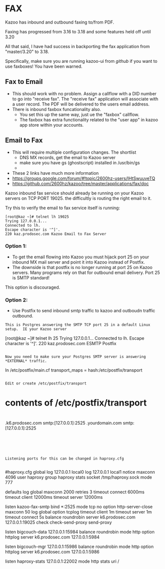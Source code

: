 # FAX

Kazoo has inbound and outbound faxing to/from PDF.

Faxing has progressed from 3.16 to 3.18 and some features held off until 3.20

All that said, I have had success in backporting the fax application from "master/3.20" to 3.18.

Specifically, make sure you are running kazoo-ui from *github* if you want to use faxboxes!  You have been warned.


## Fax to Email
* This should work with no problem.  Assign a callflow with a DID number to go into "receive fax".  The "receive fax" application will associate with a user record.  The PDF will be delivered to the users email address.
* There is inbound faxbox funcationality also.  
  * You set this up the same way, just ue the "faxbox" callflow.
  * The faxbox has extra functionality related to the "user app" in kazoo app store within your accounts.


## Email to Fax
* This will require multiple configuration changes.  The shortlist
  * DNS MX records, get the email to Kazoo server
  * make sure you have gs (ghostscript) installed in /usr/bin/gs
  *
* These 2 links have much more information
* https://groups.google.com/forum/#!topic/2600hz-users/IHtSwuuveTQ
* https://github.com/2600hz/kazoo/tree/master/applications/fax/doc


Kazoo inbound fax service should already be running on your Kazoo servers on TCP PORT 19025.  the difficultly is routing the right email to it.

Try this to verify the email to fax service itself is running:

```
[root@kaz ~]# telnet lh 19025
Trying 127.0.0.1...
Connected to lh.
Escape character is '^]'.
220 kaz.prodosec.com Kazoo Email to Fax Server
```


### Option 1: 
  * To get the email flowing into Kazoo you must hijack port 25 on your inbound MX mail server and point it into Kazoo instead of Postfix.
  * The downside is that postfix is no longer running at port 25 on Kazoo servers.  Many programs rely on that for outbound email delivery.  Port 25 is SMTP standard!
 
 This option is discouraged.

### Option 2:
 *  Use Postfix to send inbound smtp traffic to kazoo and outboudn traffic outbound.

```
This is Postgres answering the SMTP TCP port 25 in a default Linux setup.  IE your Kazoo server

```
[root@kaz ~]# telnet lh 25
Trying 127.0.0.1...
Connected to lh.
Escape character is '^]'.
220 kaz.prodosec.com ESMTP Postfix

```

Now you need to make sure your Postgres SMTP server is answering *EXTERNAL* traffic.

```
In /etc/postfix/main.cf
transport_maps = hash:/etc/postfix/transport
```

Edit or create /etc/postfix/transport

```
# contents of /etc/postfix/transport
#
.k6.prodosec.com smtp:[127.0.0.1]:2525
.yourdomain.com smtp:[127.0.0.1]:2525



```





Listening ports for this can be changed in haproxy.cfg


```
#haproxy.cfg
global
log 127.0.0.1 local0
log 127.0.0.1 local1 notice
maxconn 4096
user haproxy
group haproxy
stats socket /tmp/haproxy.sock mode 777

defaults
log global
maxconn 2000
retries 3
timeout connect 6000ms
timeout client 12000ms
timeout server 12000ms

listen kazoo-fax-smtp
       bind *:2525
       mode tcp
       no option http-server-close
       maxconn 50
       log global
       option tcplog
       timeout client 1m
       timeout server 1m
       timeout connect 5s
       balance roundrobin
       server k6.prodosec.com 127.0.0.1:19025 check check-send-proxy send-proxy

listen bigcouch-data 127.0.0.1:15984
balance roundrobin
    mode http
    option httplog
    server k6.prodosec.com 127.0.0.1:5984

listen bigcouch-mgr 127.0.0.1:15986
balance roundrobin
    mode http
    option httplog
    server k6.prodosec.com 127.0.0.1:5986

listen haproxy-stats 127.0.0.1:22002
mode http
stats uri /

```
